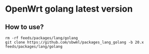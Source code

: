 # OpenWrt golang latest version

## How to use?

```shell
rm -rf feeds/packages/lang/golang
git clone https://github.com/sbwml/packages_lang_golang -b 20.x feeds/packages/lang/golang
```
